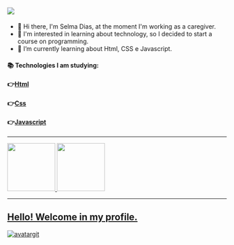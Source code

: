<h1>
<img src="https://ik.imagekit.io/wgh3dsczfnw/All_is_lost_vQBos92o-.png?ik-sdk-version=javascript-1.4.3&updatedAt=1644438182384">
</h1>

- 👋 Hi there, I'm Selma Dias, at the moment I'm working as a caregiver. 
- 👀 I'm interested in learning about technology, so I decided to start a course on programming.
- 🌱 I’m currently learning about Html, CSS e Javascript.

#### 📚 Technologies I am studying:

#### 👉[Html](https://developer.mozilla.org/pt-BR/docs/Learn/Getting_started_with_the_web/HTML_basics/)
#### 👉[Css](https://developer.mozilla.org/pt-BR/docs/Learn/Getting_started_with_the_web/HTML_basics)
#### 👉[Javascript](https://developer.mozilla.org/pt-BR/docs/Learn/Getting_started_with_the_web/HTML_basics)


---
<div>
<a href="https://github.com/Selmadias56">
<img height="110em" src="https://github-readme-stats.vercel.app/api?username=Selmadias56&show_icons=true&theme=dracula&include_all_commits=true&count_private=true"/>
<img height="110em" src="https://github-readme-stats.vercel.app/api/top-langs/?username=Selmadias56&layout=compact&langs_count=7&theme=dracula"/>
</div>

---


## Hello! Welcome in my profile.
![avatargit](https://user-images.githubusercontent.com/99044741/153243515-a584ceaf-bcb5-4efd-9649-5cc06c02985f.png)
